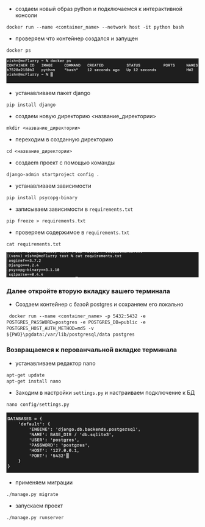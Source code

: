 - создаем новый образ python и подключаемся к интерактивной консоли
```
docker run --name <container_name> --network host -it python bash
```
- проверяем что контейнер создался и запущен
```
docker ps
```
![img.png](img/ps.png) 

- устанавливаем пакет django
```
pip install django
```
- создаем новую директорию <название_директории>
```
mkdir <название_директории>
```
- переходим в созданную директорию
```
cd <название_директории>
```

- создаem проект с помощью команды
```
django-admin startproject config .
```
- устанавливаем зависимости
```
pip install psycopg-binary
```
- записываем зависимости в `requirements.txt`
```
pip freeze > requirements.txt
```
- проверяем содержимое в `requirements.txt`
```
cat requirements.txt
```
![img.png](img/requirements.png)

### Далее откройте вторую вкладку вашего терминала
- Создаем контейнер с базой postgres и сохраняем его локально
```
 docker run --name <container_name> -p 5432:5432 -e POSTGRES_PASSWORD=postgres -e POSTGRES_DB=public -e POSTGRES_HOST_AUTH_METHOD=md5 -v ${PWD}\pgdata:/var/lib/postgresql/data postgres
```
### Возвращаемся к перованчальной вкладке терминала
- устанавливаем редактор nano
```
apt-get update
apt-get install nano
```
- Заходим в настройки `settings.py` и настраиваем подключение к БД
```
nano config/settings.py
```
![img.png](img/db.png)
- применяем миграции
```
./manage.py migrate
```
- запускаем проект
```
./manage.py runserver
```